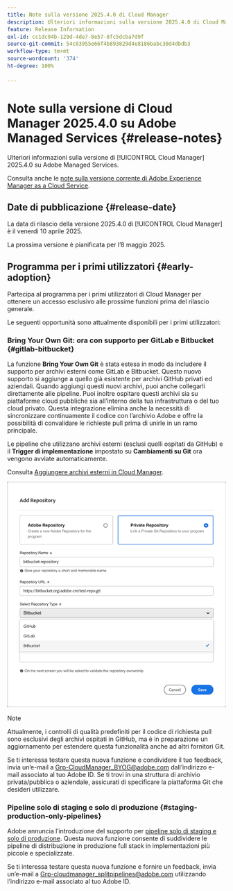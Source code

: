 ```yaml
---
title: Note sulla versione 2025.4.0 di Cloud Manager
description: Ulteriori informazioni sulla versione 2025.4.0 di Cloud Manager su Adobe Managed Services.
feature: Release Information
exl-id: cc1dc94b-129d-4de7-8e57-8fc5dcba7d9f
source-git-commit: 54c03955e66f4b893829d4e8186babc30d4dbdb3
workflow-type: tm+mt
source-wordcount: '374'
ht-degree: 100%

---
```


# Note sulla versione di Cloud Manager 2025.4.0 su Adobe Managed Services {#release-notes}

<!-- RELEASE WIKI  https://wiki.corp.adobe.com/display/DMSArchitecture/Cloud+Manager+2025.04.0+Release -->

Ulteriori informazioni sulla versione di [!UICONTROL Cloud Manager] 2025.4.0 su Adobe Managed Services.

Consulta anche le [note sulla versione corrente di Adobe Experience Manager as a Cloud Service](https://experienceleague.adobe.com/it/docs/experience-manager-cloud-service/content/release-notes/home).

## Date di pubblicazione {#release-date}

La data di rilascio della versione 2025.4.0 di [!UICONTROL Cloud Manager] è il venerdì 10 aprile 2025.

La prossima versione è pianificata per l’8 maggio 2025.

<!--
## What's new {#what-is-new}

* 
-->


## Programma per i primi utilizzatori {#early-adoption}

Partecipa al programma per i primi utilizzatori di Cloud Manager per ottenere un accesso esclusivo alle prossime funzioni prima del rilascio generale.

Le seguenti opportunità sono attualmente disponibili per i primi utilizzatori:

### Bring Your Own Git: ora con supporto per GitLab e Bitbucket {#gitlab-bitbucket}

La funzione **Bring Your Own Git** è stata estesa in modo da includere il supporto per archivi esterni come GitLab e Bitbucket. Questo nuovo supporto si aggiunge a quello già esistente per archivi GitHub privati ed aziendali. Quando aggiungi questi nuovi archivi, puoi anche collegarli direttamente alle pipeline. Puoi inoltre ospitare questi archivi sia su piattaforme cloud pubbliche sia all’interno della tua infrastruttura o del tuo cloud privato. Questa integrazione elimina anche la necessità di sincronizzare continuamente il codice con l’archivio Adobe e offre la possibilità di convalidare le richieste pull prima di unirle in un ramo principale.

Le pipeline che utilizzano archivi esterni (esclusi quelli ospitati da GitHub) e il **Trigger di implementazione** impostato su **Cambiamenti su Git** ora vengono avviate automaticamente.

Consulta [Aggiungere archivi esterni in Cloud Manager](/help/managing-code/external-repositories.md).

![Finestra di dialogo Aggiungi archivio](/help/release-notes/assets/repositories-add-release-notes.png)

>[!NOTE]
>
>Attualmente, i controlli di qualità predefiniti per il codice di richiesta pull sono esclusivi degli archivi ospitati in GitHub, ma è in preparazione un aggiornamento per estendere questa funzionalità anche ad altri fornitori Git.

Se ti interessa testare questa nuova funzione e condividere il tuo feedback, invia un’e-mail a [Grp-CloudManager_BYOG@adobe.com](mailto:Grp-CloudManager_BYOG@adobe.com) dall’indirizzo e-mail associato al tuo Adobe ID. Se ti trovi in una struttura di archivio privata/pubblica o aziendale, assicurati di specificare la piattaforma Git che desideri utilizzare.

### Pipeline solo di staging e solo di produzione {#staging-production-only-pipelines}

Adobe annuncia l’introduzione del supporto per [pipeline solo di staging e solo di produzione](/help/using/stage-prod-only.md). Questa nuova funzione consente di suddividere le pipeline di distribuzione in produzione full stack in implementazioni più piccole e specializzate.

Se ti interessa testare questa nuova funzione e fornire un feedback, invia un’e-mail a [Grp-cloudmanager_splitpipelines@adobe.com](mailto:Grp-cloudmanager_splitpipelines@adobe.com) utilizzando l’indirizzo e-mail associato al tuo Adobe ID.



<!--
### Self-service Service Pack updates for AMS Cloud Manager customers 

As part of the early adopters program, Adobe Managed Services Cloud Manager customers can now perform self-service service pack updates through the **Cloud Manager** user interface. This feature is currently available *only for development environments* and includes limited error reporting for failures.  

Customers can check for service pack updates on the **Program Overview** page under the **Environments** section (**three-dot menu**).

![Check for updates menu option](/help/release-notes/assets/check-for-updates-1.png)

![Update Service Pack dialog box](/help/release-notes/assets/check-for-updates-2.png)

The installation and upgrade process can be tracked on the **Activity** page. 

Once the process is complete, customers must **approve the execution** for the service pack upgrade to finalize successfully.

![Approve service page update](/help/release-notes/assets/check-for-updates-3.png)

If you are interested in testing this new feature and sharing your feedback, contact your Adobe Customer Success Engineer.

See also [Service Pack Updates for Development Environments - Early Adopter](/help/using/service-packs-environments.md).
-->


<!--
## Bug fixes {#bug-fixes}

* A

Known Issues {#known-issues}

* A -->
